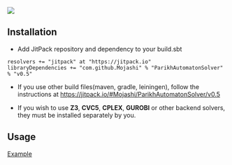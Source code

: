 [![](https://jitpack.io/v/Mojashi/ParikhAutomatonSolver.svg)](https://jitpack.io/#Mojashi/ParikhAutomatonSolver)


## Installation
- Add JitPack repository and dependency to your build.sbt
```
resolvers += "jitpack" at "https://jitpack.io"
libraryDependencies += "com.github.Mojashi" % "ParikhAutomatonSolver" % "v0.5"	
```
- If you use other build files(maven, gradle, leiningen), follow the instructions at https://jitpack.io/#Mojashi/ParikhAutomatonSolver/v0.5

- If you wish to use **Z3**, **CVC5**, **CPLEX**, **GUROBI** or other backend solvers, they must be installed separately by you.

## Usage
[Example](https://github.com/Mojashi/ParikhAutomatonSolver/blob/master/src/test/scala/solver/mp/MIPExactSolverTest.scala)
